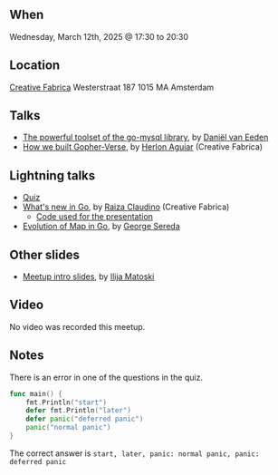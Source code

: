 When
----
Wednesday, March 12th, 2025 @ 17:30 to 20:30

Location
--------
[Creative Fabrica](https://www.creativefabrica.com/)
Westerstraat 187
1015 MA Amsterdam

Talks
-----
- [The powerful toolset of the go-mysql library](go-mysql.pdf), by [Daniël van Eeden](https://github.com/dveeden/)
- [How we built Gopher-Verse](how-we-built-gopher-verse.pdf), by [Herlon Aguiar](https://www.linkedin.com/in/herlonaguiar/) (Creative Fabrica)

Lightning talks
--------------
- [Quiz](quiz.pdf)
- [What's new in Go](synctest.pdf), by [Raiza Claudino](https://www.linkedin.com/in/raizaclaudino/) (Creative Fabrica)
    - [Code used for the presentation](https://gist.github.com/raizacf/513b37029571be6d5f163b9a8204f01f)
- [Evolution of Map in Go](evolution-of-map-in-go.pdf), by [George Sereda](https://www.linkedin.com/in/george-sereda/)

Other slides
------------
* [Meetup intro slides](intro-slides.pdf), by [Ilija Matoski](https://www.linkedin.com/in/ilijamt/)

Video
-----

No video was recorded this meetup.

Notes
-----

There is an error in one of the questions in the quiz.

```go
func main() {
	fmt.Println("start")
	defer fmt.Println("later")
	defer panic("deferred panic")
	panic("normal panic")
}
```

The correct answer is `start, later, panic: normal panic, panic: deferred panic`
